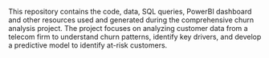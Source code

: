 This repository contains the code, data, SQL queries, PowerBI dashboard and other resources used and generated during the comprehensive churn analysis project. The project focuses on analyzing customer data from a telecom firm to understand churn patterns, identify key drivers, and develop a predictive model to identify at-risk customers.
